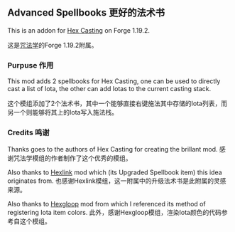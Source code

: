 ## Advanced Spellbooks 更好的法术书

This is an addon for [Hex Casting](https://www.curseforge.com/minecraft/mc-mods/hexcasting) on Forge 1.19.2.

这是[咒法学](https://www.curseforge.com/minecraft/mc-mods/hexcasting)的Forge 1.19.2附属。

### Purpuse 作用

This mod adds 2 spellbooks for Hex Casting, one can be used to directly cast a list of Iota, the other can add Iotas to the current casting stack.

这个模组添加了2个法术书，其中一个能够直接右键施法其中存储的Iota列表，而另一个则能够将其上的Iota写入施法栈。

### Credits 鸣谢

Thanks goes to the authors of Hex Casting for creating the brillant mod. 感谢咒法学模组的作者制作了这个优秀的模组。

Also thanks to [Hexlink](https://modrinth.com/mod/hexlink) mod which (its Upgraded Spellbook item) this idea originates from. 也感谢Hexlink模组，这一附属中的升级法术书是此附属的灵感来源。

Also thanks to [Hexgloop](https://www.curseforge.com/minecraft/mc-mods/hexgloop) mod from which I referenced its method of registering Iota item colors. 此外，感谢Hexgloop模组，渲染Iota颜色的代码参考自这个模组。
